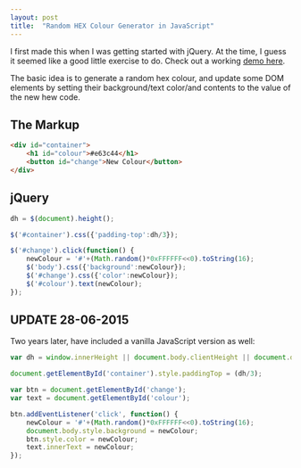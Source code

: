 ```yaml
---
layout: post
title:  "Random HEX Colour Generator in JavaScript"
---
```

I first made this when I was getting started with jQuery. At the time, I guess it seemed like a good little exercise to do. Check out a working [demo here](http://jsfiddle.net/alexjpate/ESmTJ/7/).

The basic idea is to generate a random hex colour, and update some DOM elements by setting their background/text color/and contents to the value of the new hew code.

## The Markup
``` html
<div id="container">
    <h1 id="colour">#e63c44</h1>
    <button id="change">New Colour</button>
</div>
```

## jQuery
``` javascript
dh = $(document).height();

$('#container').css({'padding-top':dh/3});

$('#change').click(function() {
    newColour = '#'+(Math.random()*0xFFFFFF<<0).toString(16);
    $('body').css({'background':newColour});
    $('#change').css({'color':newColour});
    $('#colour').text(newColour);
});
```

## UPDATE 28-06-2015
Two years later, have included a vanilla JavaScript version as well:

``` javascript
var dh = window.innerHeight || document.body.clientHeight || document.documentElement.clientHeight;

document.getElementById('container').style.paddingTop = (dh/3);

var btn = document.getElementById('change');
var text = document.getElementById('colour');

btn.addEventListener('click', function() {
    newColour = '#'+(Math.random()*0xFFFFFF<<0).toString(16);
    document.body.style.background = newColour;
    btn.style.color = newColour;
    text.innerText = newColour;
});
```
